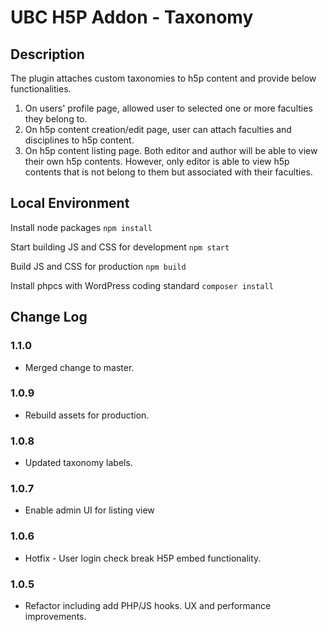 # UBC H5P Addon - Taxonomy

## Description
The plugin attaches custom taxonomies to h5p content and provide below functionalities.
1. On users' profile page, allowed user to selected one or more faculties they belong to.
2. On h5p content creation/edit page, user can attach faculties and disciplines to h5p content.
3. On h5p content listing page. Both editor and author will be able to view their own h5p contents. However, only editor is able to view h5p contents that is not belong to them but associated with their faculties.

## Local Environment
Install node packages
`npm install`

Start building JS and CSS for development
`npm start`

Build JS and CSS for production
`npm build`

Install phpcs with WordPress coding standard
`composer install`

## Change Log

### 1.1.0
- Merged change to master.

### 1.0.9
- Rebuild assets for production.

### 1.0.8
- Updated taxonomy labels.

### 1.0.7
- Enable admin UI for listing view

### 1.0.6
- Hotfix - User login check break H5P embed functionality.

### 1.0.5
- Refactor including add PHP/JS hooks. UX and performance improvements.